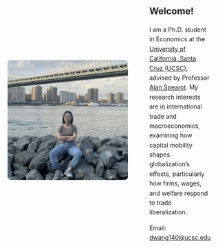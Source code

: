 <style>
  .content-wrapper {
    display: flex;
    align-items: center;
    max-width: 900px; /* Keeps the same side margin */
    margin: 200px auto 0 auto; /* Moves everything down while keeping left alignment */
    gap: 50px; /* Space between image and text */
    padding: 20px;
  }

  .content-wrapper img {
    width: 280px; /* Keep original image size */
    flex-shrink: 0;
    border-radius: 8px;
  }

  .text-content {
    max-width: 550px;
    line-height: 1.6;
  }

  .text-content h2 {
    margin-bottom: 15px;
  }
</style>

<div class="content-wrapper">
  <img src="/images/wdz.jpg" alt="Dizhi Wang">
  <div class="text-content">
    <h2>Welcome!</h2>
    <p>
      I am a Ph.D. student in Economics at the 
      <a href="https://economics.ucsc.edu/">University of California, Santa Cruz (UCSC)</a>, 
      advised by Professor 
      <a href="https://sites.google.com/view/acspearot/home">Alan Spearot</a>. 
      My research interests are in international trade and macroeconomics, 
      examining how capital mobility shapes globalization’s effects, 
      particularly how firms, wages, and welfare respond to trade liberalization.
    </p>
    <p>Email: <a href="mailto:dwang140@ucsc.edu">dwang140@ucsc.edu</a></p>
  </div>
</div>



